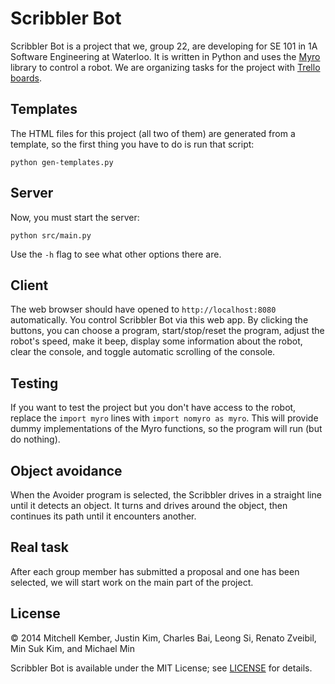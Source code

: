 # Scribbler Bot

Scribbler Bot is a project that we, group 22, are developing for SE 101 in 1A Software Engineering at Waterloo. It is written in Python and uses the [Myro][1] library to control a robot. We are organizing tasks for the project with [Trello boards][2].

[1]: http://wiki.roboteducation.org/Myro_Reference_Manual
[2]: https://trello.com/scribbler22

## Templates

The HTML files for this project (all two of them) are generated from a template, so the first thing you have to do is run that script:

```
python gen-templates.py
```

## Server

Now, you must start the server:

```
python src/main.py
```

Use the `-h` flag to see what other options there are.

## Client

The web browser should have opened to `http://localhost:8080` automatically. You control Scribbler Bot via this web app. By clicking the buttons, you can choose a program, start/stop/reset the program, adjust the robot's speed, make it beep, display some information about the robot, clear the console, and toggle automatic scrolling of the console.

## Testing

If you want to test the project but you don't have access to the robot, replace the `import myro` lines with `import nomyro as myro`. This will provide dummy implementations of the Myro functions, so the program will run (but do nothing).

## Object avoidance

When the Avoider program is selected, the Scribbler drives in a straight line until it detects an object. It turns and drives around the object, then continues its path until it encounters another.

## Real task

After each group member has submitted a proposal and one has been selected, we will start work on the main part of the project.

## License

© 2014 Mitchell Kember, Justin Kim, Charles Bai, Leong Si, Renato Zveibil, Min Suk Kim, and Michael Min

Scribbler Bot is available under the MIT License; see [LICENSE](LICENSE.md) for details.